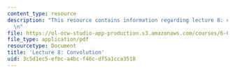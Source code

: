 ```yaml
---
content_type: resource
description: "This resource contains information regarding lecture 8: convolution.\r\
  \n"
file: https://ol-ocw-studio-app-production.s3.amazonaws.com/courses/6-003-signals-and-systems-fall-2011/3c5d1ec5efbca4bcf46cdf5a1cca3518_MIT6_003F11_lec08.pdf
file_type: application/pdf
resourcetype: Document
title: 'Lecture 8: Convolution'
uid: 3c5d1ec5-efbc-a4bc-f46c-df5a1cca3518
---
```

